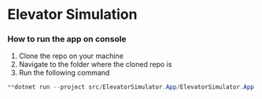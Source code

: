 # Elevator Simulation

### How to run the app on console

1. Clone the repo on your machine
2. Navigate to the folder where the cloned repo is
3. Run the following command

```powershell
**dotnet run --project src/ElevatorSimulator.App/ElevatorSimulator.App.csproj**
```